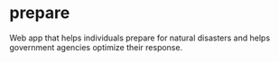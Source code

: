 # prepare
Web app that helps individuals prepare for natural disasters and helps government agencies optimize their response.
